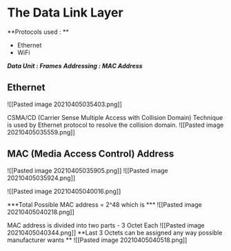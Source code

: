 # The Data Link Layer

**Protocols used : **
- Ethernet
- WiFi

***Data Unit : Frames***
***Addressing : MAC Address***

## Ethernet
![[Pasted image 20210405035403.png]]

CSMA/CD (Carrier Sense Multiple Access with Collision Domain) Technique is used by Ethernet protocol to resolve the collision domain.
![[Pasted image 20210405035559.png]]

## MAC (Media Access Control) Address

![[Pasted image 20210405035905.png]]
![[Pasted image 20210405035924.png]]

![[Pasted image 20210405040016.png]]

***Total Possible MAC address = 2^48
which is  ***
![[Pasted image 20210405040218.png]]

MAC address is divided into two parts - 3 Octet Each 
![[Pasted image 20210405040344.png]]
**Last 3 Octets can be assigned any way possible manufacturer wants **
![[Pasted image 20210405040518.png]]